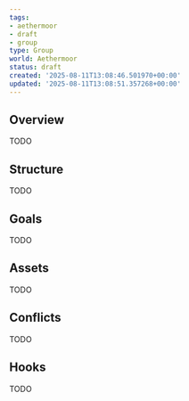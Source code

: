 ```yaml
---
tags:
- aethermoor
- draft
- group
type: Group
world: Aethermoor
status: draft
created: '2025-08-11T13:08:46.501970+00:00'
updated: '2025-08-11T13:08:51.357268+00:00'
---
```



## Overview

TODO
## Structure

TODO
## Goals

TODO
## Assets

TODO
## Conflicts

TODO
## Hooks

TODO
